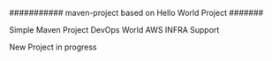 ########### maven-project based on Hello World Project #######

Simple Maven Project
DevOps World
AWS INFRA Support

New Project in progress
